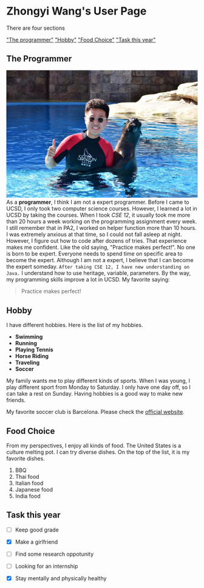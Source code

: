 # Zhongyi Wang's User Page

There are four sections

["The programmer"](#the-programmer)
["Hobby"](#hobby)
["Food Choice"](#food-choice)
["Task this year"](#task-this-year)

## The Programmer
![This is an image](123.jpeg)
As a **programmer**, I think I am not a expert programmer. Before I came to UCSD, I only took two computer science courses. However, I learned a lot in UCSD by taking the courses. When I took *CSE 12*, it usually took me more than 20 hours a week working on the programming assignment every week. I still remember that in PA2, I worked on helper function more than 10 hours. I was extremely anxious at that time, so I could not fall asleep at night. However, I figure out how to code after dozens of tries. That experience makes me confident. Like the old saying, "Practice makes perfect!". No one is born to be expert. Everyone needs to spend time on specific area to become the expert. Although I am not a expert, I believe that I can become the expert someday. `After taking CSE 12, I have new understanding on Java.` I understand how to use heritage, variable, parameters. By the way, my programming skills improve a lot in UCSD. 
My favorite saying:
>Practice makes perfect!

## Hobby
I have different hobbies. Here is the list of my hobbies.
- **Swimming**
- **Running**
- **Playing Tennis**
- **Horse Riding**
- **Traveling**
- **Soccer**
  
My family wants me to play different kinds of sports. When I was young, I play different sport from Monday to Saturday. I only have one day off, so I can take a rest on Sunday. Having hobbies is a good way to make new friends. 

My favorite soccer club is Barcelona. Please check the [official website](https://www.fcbarcelona.com/).

## Food Choice
From my perspectives, I enjoy all kinds of food. The United States is a culture melting pot. I can try diverse dishes. On the top of the list, it is my favorite dishes.

1. BBQ
2. Thai food
3. Italian food
4. Japanese food
5. India food


## Task this year
- [ ] Keep good grade
- [x] Make a girlfriend
- [ ] Find some research oppotunity
- [ ] Looking for an internship
- [x] Stay mentally and physically healthy


